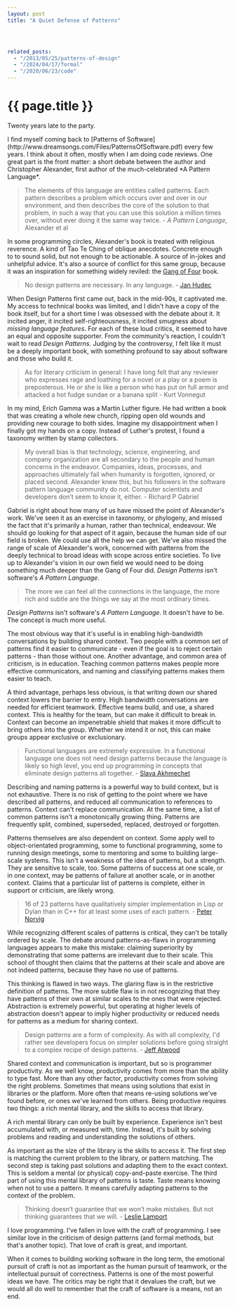 ```yaml
---
layout: post
title: "A Quiet Defense of Patterns"




related_posts:
  - "/2013/05/25/patterns-of-design"
  - "/2024/04/17/formal"
  - "/2020/06/23/code"
---
```

{{ page.title }}
================

<p class="meta">Twenty years late to the party.</p>
I find myself coming back to [Patterns of Software](http://www.dreamsongs.com/Files/PatternsOfSoftware.pdf) every few years. I think about it often, mostly when I am doing code reviews. One great part is the front matter: a short debate between the author and Christopher Alexander, first author of the much-celebrated *A Pattern Language*.

> The elements of this language are entities called patterns. Each pattern describes a problem which occurs over and over in our environment, and then describes the core of the solution to that problem, in such a way that you can use this solution a million times over, without ever doing it the same way twice. - *A Pattern Language*, Alexander et al

In some programming circles, Alexander's book is treated with religious reverence. A kind of Tao Te Ching of oblique anecdotes. Concrete enough to to sound solid, but not enough to be actionable. A source of in-jokes and unhelpful advice. It's also a source of conflict for this same group, because it was an inspiration for something widely reviled: the [Gang of Four](http://en.wikipedia.org/wiki/Design_Patterns) book.

> No design patterns are necessary. In any language. - [Jan Hudec](http://programmers.stackexchange.com/a/157946/92093)

When Design Patterns first came out, back in the mid-90s, it captivated me. My access to technical books was limited, and I didn't have a copy of the book itself, but for a short time I was obsessed with the debate about it. It incited anger, it incited self-righteousness, it incited smugness about *missing language features*. For each of these loud critics, it seemed to have an equal and opposite supporter. From the community's reaction, I couldn't wait to read *Design Patterns*. Judging by the controversy, I felt like it must be a deeply important book, with something profound to say about software and those who build it.

> As for literary criticism in general: I have long felt that any reviewer who expresses rage and loathing for a novel or a play or a poem is preposterous. He or she is like a person who has put on full armor and attacked a hot fudge sundae or a banana split - Kurt Vonnegut

In my mind, Erich Gamma was a Martin Luther figure. He had written a book that was creating a whole new church, ripping open old wounds and providing new courage to both sides. Imagine my disappointment when I finally got my hands on a copy. Instead of Luther's protest, I found a taxonomy written by stamp collectors.

> My overall bias is that technology, science, engineering, and company organization are all secondary to the people and human concerns in the endeavor. Companies, ideas, processes, and approaches ultimately fail when humanity is forgotten, ignored, or placed second. Alexander knew this, but his followers in the software pattern language community do not. Computer scientists and developers don’t seem to know it, either. - Richard P Gabriel

Gabriel is right about how many of us have missed the point of Alexander's work. We've seen it as an exercise in taxonomy, or phylogeny, and missed the fact that it's primarily a human, rather than technical, endeavour. We should go looking for that aspect of it again, because the human side of our field is broken. We could use all the help we can get. We've also missed the range of scale of Alexander's work, concerned with patterns from the deeply technical to broad ideas with scope across entire societies. To live up to Alexander's vision in our own field we would need to be doing something much deeper than the Gang of Four did. *Design Patterns* isn't software's *A Pattern Language*.

> The more we can feel all the connections in the language, the more rich and subtle are the things we say at the most ordinary times.

*Design Patterns* isn't software's *A Pattern Language*. It doesn't have to be. The concept is much more useful.

The most obvious way that it's useful is in enabling high-bandwidth conversations by building shared context. Two people with a common set of patterns find it easier to communicate - even if the goal is to reject certain patterns - than those without one. Another advantage, and common area of criticism, is in education. Teaching common patterns makes people more effective communicators, and naming and classifying patterns makes them easier to teach.

A third advantage, perhaps less obvious, is that writing down our shared context lowers the barrier to entry. High bandwidth conversations are needed for efficient teamwork. Effective teams build, and use, a shared context. This is healthy for the team, but can make it difficult to break in. Context can become an impenetrable shield that makes it more difficult to bring others into the group. Whether we intend it or not, this can make groups appear exclusive or exclusionary.

> Functional languages are extremely expressive. In a functional language one does not need design patterns because the language is likely so high level, you end up programming in concepts that eliminate design patterns all together. - [Slava Akhmechet](http://www.defmacro.org/ramblings/fp.html)

Describing and naming patterns is a powerful way to build context, but is not exhaustive. There is no risk of getting to the point where we have described all patterns, and reduced all communication to references to patterns. Context can't replace communication. At the same time, a list of common patterns isn't a monotonically growing thing. Patterns are frequently split, combined, superseded, replaced, destroyed or forgotten.

Patterns themselves are also dependent on context. Some apply well to object-orientated programming, some to functional programming, some to running design meetings, some to mentoring and some to building large-scale systems. This isn't a weakness of the idea of patterns, but a strength. They are sensitive to scale, too. Some patterns of success at one scale, or in one context, may be patterns of failure at another scale, or in another context. Claims that a particular list of patterns is complete, either in support or criticism, are likely wrong.

> 16 of 23 patterns have qualitatively simpler implementation in Lisp or Dylan than in C++ for at least some uses of each pattern. - [Peter Norvig](http://norvig.com/design-patterns/design-patterns.pdf)

While recognizing different scales of patterns is critical, they can't be totally ordered by scale. The debate around patterns-as-flaws in programming languages appears to make this mistake: claiming superiority by demonstrating that some patterns are irrelevant due to their scale. This school of thought then claims that the patterns at their scale and above are not indeed patterns, because they have no use of patterns.

This thinking is flawed in two ways. The glaring flaw is in the restrictive definition of patterns. The more subtle flaw is in not recognizing that they have patterns of their own at similar scales to the ones that were rejected. Abstraction is extremely powerful, but operating at higher levels of abstraction doesn't appear to imply higher productivity or reduced needs for patterns as a medium for sharing context.

> Design patterns are a form of complexity. As with all complexity, I'd rather see developers focus on simpler solutions before going straight to a complex recipe of design patterns. - [Jeff Atwood](http://blog.codinghorror.com/rethinking-design-patterns/)

Shared context and communication is important, but so is programmer productivity. As we well know, productivity comes from more than the ability to type fast. More than any other factor, productivity comes from solving the right problems. Sometimes that means using solutions that exist in libraries or the platform. More often that means re-using solutions we've found before, or ones we've learned from others. Being productive requires two things: a rich mental library, and the skills to access that library.

A rich mental library can only be built by experience. Experience isn't best accumulated with, or measured with, time. Instead, it's built by solving problems and reading and understanding the solutions of others.

As important as the size of the library is the skills to access it. The first step is matching the current problem to the library, or pattern matching. The second step is taking past solutions and adapting them to the exact context. This is seldom a mental (or physical) copy-and-paste exercise. The third part of using this mental library of patterns is taste. Taste means knowing when not to use a pattern. It means carefully adapting patterns to the context of the problem.

> Thinking doesn’t guarantee that we won’t make mistakes. But not thinking guarantees that we will. - [Leslie Lamport](http://www.wired.com/2013/01/code-bugs-programming-why-we-need-specs/)

I love programming. I've fallen in love with the craft of programming. I see similar love in the criticism of design patterns (and formal methods, but that's another topic). That love of craft is great, and important.

When it comes to building working software in the long term, the emotional pursuit of craft is not as important as the human pursuit of teamwork, or the intellectual pursuit of correctness. Patterns is one of the most powerful ideas we have. The critics may be right that it devalues the craft, but we would all do well to remember that the craft of software is a means, not an end.